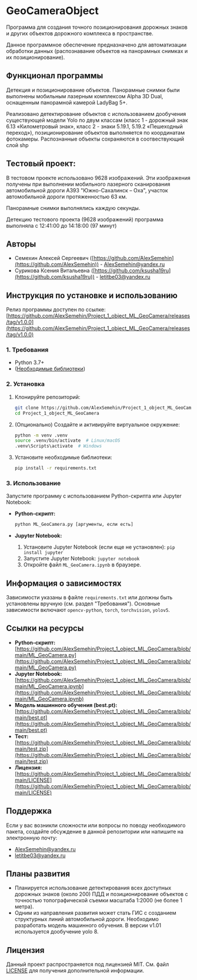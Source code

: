 # GeoCameraObject

Программа для создания точного позиционирования дорожных знаков и других объектов дорожного комплекса в пространстве.

Данное программное обеспечение предназначено для автоматизации обработки данных (распознавание объектов на панорамных снимках и их позиционирование).

## Функционал программы

Детекция и позиционирование объектов. Панорамные снимки были выполнены мобильным лазерным комплексом Alpha 3D Dual, оснащенным панорамной камерой LadyBag 5+.

Реализовано детектирование объектов с использованием дообучения существующей модели Yolo по двум классам (класс 1 - дорожный знак 6.13 «Километровый знак», класс 2 - знаки 5.19.1, 5.19.2 «Пешеходный переход»), позиционирование объектов выполняется  по координатам фотокамеры. Распознанные объекты сохраняются в соотвествующий слой shp

## Тестовый проект:

В тестовом проекте использовано 9628 изображений. Эти изображения получены при выполнении мобильного лазерного сканирования автомобильной дороги А393 "Южно-Сахалинск – Оха", участок автомобильной дороги протяженностью 63 км.

Панорамные снимки выполнялись каждую секунды.

Детекцию тестового проекта (9628 изображений) программа выполняла с 12:41:00 до 14:18:00 (97 минут)

## Авторы

*   Семехин Алексей Сергеевич ([https://github.com/AlexSemehin](https://github.com/AlexSemehin)) - AlexSemehin@yandex.ru
*   Сурикова Ксения Витальевна ([https://github.com/ksusha19ru](https://github.com/ksusha19ru)) - letitbe03@yandex.ru

## Инструкция по установке и использованию

Релиз программы доступен по ссылке: [https://github.com/AlexSemehin/Project_1_object_ML_GeoCamera/releases/tag/v1.0.0](https://github.com/AlexSemehin/Project_1_object_ML_GeoCamera/releases/tag/v1.0.0)

### 1. Требования

*   Python 3.7+
*   ([Необходимые библиотеки](https://github.com/AlexSemehin/Project_1_object_ML_GeoCamera/blob/main/requirements.txt))

### 2. Установка

1.  Клонируйте репозиторий:

    ```bash
    git clone https://github.com/AlexSemehin/Project_1_object_ML_GeoCamera.git
    cd Project_1_object_ML_GeoCamera
    ```

2.  (Опционально) Создайте и активируйте виртуальное окружение:

    ```bash
    python -m venv .venv
    source .venv/bin/activate  # Linux/macOS
    .venv\Scripts\activate  # Windows
    ```

3.  Установите необходимые библиотеки:

    ```bash
    pip install -r requirements.txt 


### 3. Использование

Запустите программу с использованием Python-скрипта или Jupyter Notebook:

*   **Python-скрипт:**

    ```bash
    python ML_GeoCamera.py [аргументы, если есть]
    ```
*   **Jupyter Notebook:**

    1.  Установите Jupyter Notebook (если еще не установлен): `pip install jupyter`
    2.  Запустите Jupyter Notebook: `jupyter notebook`
    3.  Откройте файл `ML_GeoCamera.ipynb` в браузере.


## Информация о зависимостях

Зависимости указаны в файле `requirements.txt` или должны быть установлены вручную (см. раздел "Требования").  Основные зависимости включают `opencv-python`, `torch`, `torchvision`, `yolov5`.

## Ссылки на ресурсы

*   **Python-скрипт:** [https://github.com/AlexSemehin/Project_1_object_ML_GeoCamera/blob/main/ML_GeoCamera.py](https://github.com/AlexSemehin/Project_1_object_ML_GeoCamera/blob/main/ML_GeoCamera.py)
*   **Jupyter Notebook:** [https://github.com/AlexSemehin/Project_1_object_ML_GeoCamera/blob/main/ML_GeoCamera.ipynb](https://github.com/AlexSemehin/Project_1_object_ML_GeoCamera/blob/main/ML_GeoCamera.ipynb)
*   **Модель машинного обучения (best.pt):** [https://github.com/AlexSemehin/Project_1_object_ML_GeoCamera/blob/main/best.pt](https://github.com/AlexSemehin/Project_1_object_ML_GeoCamera/blob/main/best.pt)
*   **Тест:** [https://github.com/AlexSemehin/Project_1_object_ML_GeoCamera/blob/main/test.zip](https://github.com/AlexSemehin/Project_1_object_ML_GeoCamera/blob/main/test.zip)
*   **Лицензия:** [https://github.com/AlexSemehin/Project_1_object_ML_GeoCamera/blob/main/LICENSE](https://github.com/AlexSemehin/Project_1_object_ML_GeoCamera/blob/main/LICENSE)
  

## Поддержка

Если у вас возникли сложности или вопросы по поводу необходимого пакета, создайте обсуждение в данной репозитории или напишите на электронную почту:

*   AlexSemehin@yandex.ru
*   letitbe03@yandex.ru

## Планы развития

*   Планируется использование детектирования всех доступных дорожных знаков (около 200) ПДД и позиционирование объектов с точностью топографической съемки масштаба 1:2000 (не более 1 метра).
*   Одним из направления развития может стать ГИС с созданием структурных линий автомобильной дороги. Необходимо разработать модель машинного обучения. В версии v1.01 используется дообучение yolo 8.

## Лицензия

Данный проект распространяется под лицензией MIT. См. файл [LICENSE](https://github.com/AlexSemehin/Project_1_object_ML_GeoCamera/blob/main/LICENSE) для получения дополнительной информации.
